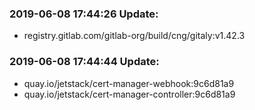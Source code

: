 ### 2019-06-08 17:44:26 Update:

- registry.gitlab.com/gitlab-org/build/cng/gitaly:v1.42.3
### 2019-06-08 17:44:44 Update:

- quay.io/jetstack/cert-manager-webhook:9c6d81a9
- quay.io/jetstack/cert-manager-controller:9c6d81a9
